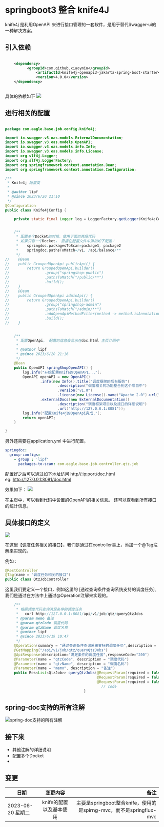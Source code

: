 # springboot3 整合 knife4J


knife4j 是利用OpenAPI 来进行接口管理的一套软件，是用于替代Swagger-ui的一种解决方案。 


## 引入依赖
``` pom.xml
    
    <dependency>
	      <groupId>com.github.xiaoymin</groupId>
			  <artifactId>knife4j-openapi3-jakarta-spring-boot-starter</artifactId>
			  <version>4.0.0</version>
    </dependency>
    
```
具体的依赖如下
<img src="./pic/knife4j-对应starter的依赖_v20230620.png">



## 进行相关的配置

```java

package com.eagle.base.job.config.knife4j;

import io.swagger.v3.oas.models.ExternalDocumentation;
import io.swagger.v3.oas.models.OpenAPI;
import io.swagger.v3.oas.models.info.Info;
import io.swagger.v3.oas.models.info.License;
import org.slf4j.Logger;
import org.slf4j.LoggerFactory;
import org.springframework.context.annotation.Bean;
import org.springframework.context.annotation.Configuration;

/**
 * Knife4j 配置类
 *
 * @author lipf
 * @since 2023/6/20 21:10
 */
@Configuration
public class Knife4jConfig {

    private static final Logger log = LoggerFactory.getLogger(Knife4jConfig.class);


    /**
     * 配置多个Docket的时候，使用下面的两段代码
     * 如果只有一个Docket， 直接在配置文件中添加如下配置：
     *    springdoc.packagesToScan=package1, package2
     *    springdoc.pathsToMatch=/v1, /api/balance/**
     */
//    @Bean
//    public GroupedOpenApi publicApi() {
//        return GroupedOpenApi.builder()
//                .group("springshop-public")
//                .pathsToMatch("/public/**")
//                .build();
//    }
//    @Bean
//    public GroupedOpenApi adminApi() {
//        return GroupedOpenApi.builder()
//                .group("springshop-admin")
//                .pathsToMatch("/admin/**")
//                .addOpenApiMethodFilter(method -> method.isAnnotationPresent(Admin.class))
//                .build();
//    }


    /**
     * 配置OpenApi， 配置的信息会显示在doc.html 主页介绍中
     *
     * @author lipf
     * @since 2023/6/20 21:16
     */
    @Bean
    public OpenAPI springShopOpenAPI() {
        log.info("开始配置Knife的OpenAPI...");
        OpenAPI openAPI = new OpenAPI()
                .info(new Info().title("调度框架的后台服务")
                        .description("调度相关的功能整合到这个项目中")
                        .version("v1.0")
                        .license(new License().name("Apache 2.0").url("http://springdoc.org")))
                .externalDocs(new ExternalDocumentation()
                        .description("调度框架项目以及接口的详细说明")
                        .url("http://127.0.0.1:8081"));
        log.info("配置Knife4j的OpenApi完成.");
        return openAPI;
    }

}
```

另外还需要在application.yml 中进行配置。 
```application.yml
springdoc:
  group-configs:
    - group : 'lipf'
      packages-to-scan: com.eagle.base.job.controller.qtz.job
```



配置好之后可以通过如下地址访问
  http//:ip:port/doc.html  
  eg: 
  http://127.0.0.1:8081/doc.html



效果如下：
<img src="./pic/002_通过浏览器访问接口信息_v20230620.png">

在主页中，可以看到代码中设置的OpenAPI的相关信息。 还可以查看到所有接口的统计信息。 


## 具体接口的定义

<img src="./pic/03_具体定义的一个接口_v20230620.png">

在这里【调度任务相关的接口】，我们是通过在controller类上，添加一个@Tag注解来实现的。

例如 : 
```java
@RestController
@Tag(name = "调度任务相关的接口")
public class QtzJobController 

``` 


这里我们要定义一个接口，例如这里的 [通过查询条件查询系统支持的调度任务], 我们是通过在方法中上通过@Operation注解来实现的。 
```java
    /**
     * 根据调度代码查询满足条件的调度任务
     *   curl http://127.0.0.1:8081/api/v1/job/qtz/queryQtzJobs
     * @param memo 备注
     * @param qtzCode 调度代码
     * @param qtzName 调度名称
     * @author lipf
     * @since 2023/6/19 10:47
     */
    @Operation(summary = "通过查询条件查询系统支持的调度任务",description = "支持查询正在运行以及未运行的调度任务")
    @GetMapping("/api/v1/job/qtz/queryQtzJobs")
    @ApiResponse(description="满足条件的调度任务",responseCode="200")
    @Parameter(name = "qtzCode", description = "调度代码")
    @Parameter(name = "qtzName", description = "调度名称")
    @Parameter(name = "memo", description = "备注")
    public Res<List<QtzJob>> queryQtzJobs(@RequestParam(required = false) String qtzCode,
                                          @RequestParam(required = false) String qtzName,
                                          @RequestParam(required = false) String memo){
                                            // code 
                                    }
```


## spring-doc支持的所有注解
![spring-doc支持的所有注解](./pic/image.png)


## 接下来
* 其他注解的详细说明
* 配置多个Docket
* 


## 变更

| 日期   |      变更内容      |  备注 |
|----------|:-------------:|------:|
| 2023-06-20 星期二 |  knife的配置以及基本使用 | 主要是springboot整合knife，使用的是spirng-mvc，而不是springflux-mvc |



